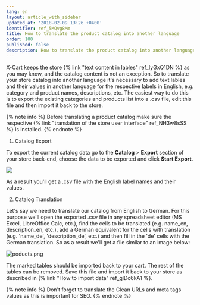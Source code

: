 ```yaml
---
lang: en
layout: article_with_sidebar
updated_at: '2018-02-09 13:26 +0400'
identifier: ref_5MQvg8Mm
title: How to translate the product catalog into another language
order: 100
published: false
description: How to translate the product catalog into another language
---
```

X-Cart keeps the store {% link "text content in lables" ref_IyGxQ1DN %} as you may know, and the catalog content is not an exception. So to translate your store catalog into another language it's necessary to add text lables and their values in another language for the respective labels in English, e.g. category and product names, descriptions, etc. The easiest way to do this is to export the existing categories and products list into a .csv file, edit this file and then import it back to the store. 

{% note info %}
Before translating a product catalog make sure the respective {% link "translation of the store user interface" ref_NH3w8sSS %} is installed.
{% endnote %}

1. Catalog Export

  To export the current catalog data go to the **Catalog** > **Export** section of your store back-end, choose the data to be exported and click **Start Export**.

  ![]({{site.baseurl}}/attachments/ref_5MQvg8Mm/export.png)
  
  As a result you'll get a .csv file with the English label names and their values.

2. Catalog Translation

  Let's say we need to translate our catalog from English to German. For this purpose we'll open the exported .csv file in any spreadsheet editor (MS Excel, LibreOffice Calc, etc.), find the cells to be translated (e.g. name_en, description_en, etc.), add a German equivalent for the cells with translation (e.g. 'name_de', 'description_de', etc.) and then fill in the 'de' cells with the German translation. So as a result we'll get a file similar to an image below:

![poducts.png]({{site.baseurl}}/attachments/ref_5MQvg8Mm/poducts.png)

  The marked tables should be imported back to your cart. The rest of the tables can be removed. Save this file and import it back to your store as described in {% link "How to import data" ref_glDc6kA1 %}.
  
  {% note info %}
  Don't forget to translate the Clean URLs and meta tags values as this is important for SEO.
  {% endnote %}



